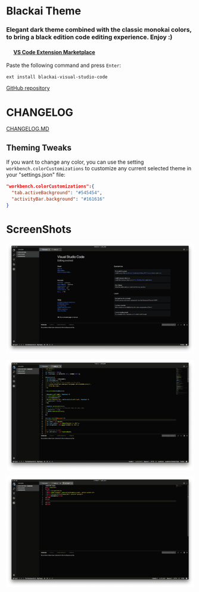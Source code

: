 # Blackai Theme
### Elegant dark theme combined with the classic monokai colors, to bring a black edition code editing experience. Enjoy :)

#### <img src="https://marketplace.visualstudio.com/favicon.ico" width=16 height=16/> [VS Code Extension Marketplace](https://marketplace.visualstudio.com/items?itemName=asilverio.blackai-visual-studio-code)

Paste the following command and press `Enter`:
```shell
ext install blackai-visual-studio-code
```

[GitHub repository](https://github.com/slipnox/blackai-theme/)

# CHANGELOG
[CHANGELOG.MD](CHANGELOG.md)

## Theming Tweaks
If you want to change any color, you can use the setting `workbench.colorCustomizations` to customize any current selected theme in your "settings.json" file:

```json
"workbench.colorCustomizations":{
  "tab.activeBackground": "#545454",
  "activityBar.background": "#161616"
}
```
# ScreenShots
![ScreenShot](https://raw.githubusercontent.com/slipnox/blackai-theme/master/assets/ss1.png)

![ScreenShot](https://raw.githubusercontent.com/slipnox/blackai-theme/master/assets/ss2.png)

![ScreenShot](https://raw.githubusercontent.com/slipnox/blackai-theme/master/assets/ss3.png)